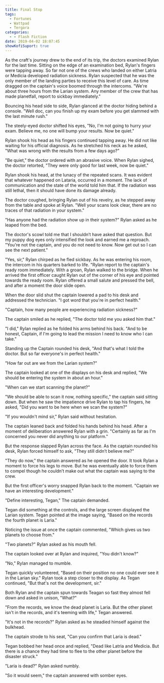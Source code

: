 ```yaml
---
title: Final Stop
tags:
  - Fortunes
  - Wattpad
  - Tergara
categories:
  - - Flash Fiction
date: 2019-04-02 18:07:45
showKofiSuport: true
---
```


As the craft's journey drew to the end of its trip, the doctors examined Rylan for the last time. Sitting on the edge of an examination bed, Rylan's fingers were tapping away. So far not one of the crews who landed on either Latria or Medicia developed radiation sickness. Rylan suspected that he was the only member of the landing parties to receive this level of care. As time dragged on the captain's voice boomed through the intercoms. "We're about three hours from the Larian system. Any member of the crew that has made planetfall, report to sickbay immediately."

Bouncing his head side to side, Rylan glanced at the doctor hiding behind a console. "Well doc, can you finish up my exam before you get slammed with the last minute rush.<!-- more -->"

The steely-eyed doctor shifted his eyes, "No, I'm not going to hurry your exam. Believe me, no one will bump your results. Now be quiet."

Rylan shook his head as his fingers continued tapping away. He did not like waiting for his official diagnosis. As he stretched his neck as he asked, "What was wrong with the results from a few days ago?"

"Be quiet," the doctor ordered with an abrasive voice. When Rylan sighed, the doctor retorted, "They were only good for last week, now be quiet."

Rylan shook his head, at the lunacy of the repeated scans. It was evident that whatever happened on Lataria, occurred in a moment. The lack of communication and the state of the world told him that. If the radiation was still lethal, then it should have done its damage already.

The doctor coughed, bringing Rylan out of his revelry, as he stepped away from the table and spoke at Rylan. "Well your scans look clear, there are no traces of that radiation in your system."

"Has anyone had the radiation show up in their system?" Rylan asked as he leaped from the bed.

The doctor's scowl told me that I shouldn’t have asked that question. But my puppy dog eyes only intensified the look and earned me a reproach. "You're not the captain, and you do not need to know. Now get out so I can see the next patient."

"Yes, sir," Rylan chirped as he fled sickbay. As he was entering his room, the intercom in his quarters barked to life. "Rylan report to the captain's ready room immediately. With a groan, Rylan walked to the bridge. When he arrived the first officer caught Rylan out of the corner of his eye and pointed towards the ready room. Rylan offered a small salute and pressed the bell, and after a moment the door slide open.

When the door slid shut the captain lowered a pad to his desk and addressed the technician. "I got word that you're in perfect health."

"Captain, how many people are experiencing radiation sickness?"

The captain smiled as he replied, "The doctor told me you asked him that."

"I did," Rylan replied as he folded his arms behind his back. "And to be honest, Captain, if I'm going to lead the mission I need to know who I can take."

Standing up the Captain rounded his desk, "And that's what I told the doctor. But so far everyone's in perfect health."

"How far out are we from the Larian system?"

The captain looked at one of the displays on his desk and replied, "We should be entering the system in about an hour."

"When can we start scanning the planet?"

"We should be able to scan it now, nothing specific," the captain said sitting down. But when he saw the impatience drive Rylan to tap his fingers, he asked, "Did you want to be here when we scan the system?" 

"If you wouldn't mind sir," Rylan said without hesitation. 

The captain leaned back and folded his hands behind his head. After a moment of deliberation answered Rylan with a grin. "Certainly as far as I'm concerned you never did anything to our platform."

But the response slapped Rylan across the face. As the captain rounded his desk, Rylan forced himself to ask, "They still didn’t believe me?"

"They do now," the captain answered as he opened the door. It took Rylan a moment to force his legs to move. But he was eventually able to force them to compel though he couldn’t make out what the captain was saying to the crew.

But the first officer's worry snapped Rylan back to the moment. "Captain we have an interesting development." 

"Define interesting, Tegan," The captain demanded. 

Tegan did something at the controls, and the large screen displayed the Larian system. Tegan pointed at the image saying, "Based on the records the fourth planet is Laria." 

Noticing the issue at once the captain commented, "Which gives us two planets to choose from." 

"Two planets?" Rylan asked as his mouth fell.

The captain looked over at Rylan and inquired, "You didn't know?" 

"No," Rylan managed to mumble.

Tegan quickly volunteered, "Based on their position no one could ever see it in the Larian sky." Rylan took a step closer to the display. As Tegan continued, "But that's not the development, sir." 

Both Rylan and the captain spun towards Teagan so fast they almost fell down and asked in unison, "What?"

"From the records, we know the dead planet is Laria. But the other planet isn't in the records, and it's teeming with life," Tegan answered.

"It's not in the records?" Rylan asked as he steadied himself against the bulkhead.

The captain strode to his seat, "Can you confirm that Laria is dead." 

Tegan bobbed her head once and replied, "Dead like Latria and Medicia. But there is a chance they had time to flee to the other planet before the disaster struck." 

"Laria is dead?" Rylan asked numbly. 

"So it would seem," the captain answered with somber eyes.